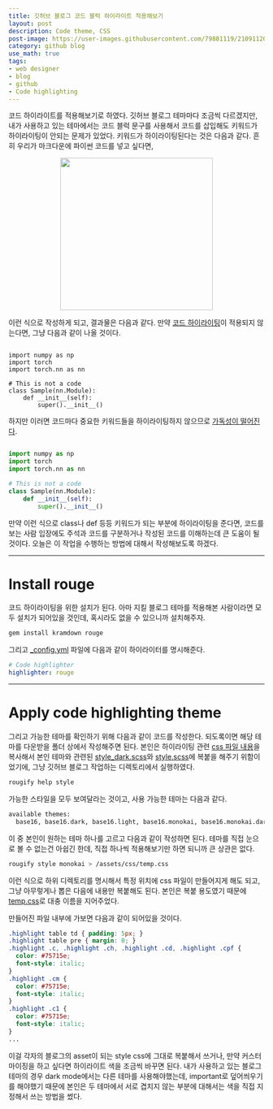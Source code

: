 ```yaml
---
title: 깃허브 블로그 코드 블럭 하이라이트 적용해보기
layout: post
description: Code theme, CSS
post-image: https://user-images.githubusercontent.com/79881119/210911206-a918bb17-9774-41f2-80c2-c371706de58d.png
category: github blog
use_math: true
tags:
- web designer
- blog
- github
- Code highlighting
---
```


코드 하이라이트를 적용해보기로 하였다. 깃허브 블로그 테마마다 조금씩 다르겠지만, 내가 사용하고 있는 테마에서는 코드 블럭 문구를 사용해서 코드를 삽입해도 키워드가 하이라이팅이 안되는 문제가 있었다. 키워드가 하이라이팅된다는 것은 다음과 같다. 흔히 우리가 마크다운에 파이썬 코드를 넣고 싶다면,

<p align="center">
    <img src="https://user-images.githubusercontent.com/79881119/210911788-8c00c606-301a-42e9-997d-0ae5221e7219.png" width="300"/>
</p>

이런 식으로 작성하게 되고, 결과물은 다음과 같다. 만약 <U>코드 하이라이팅</U>이 적용되지 않는다면, 그냥 다음과 같이 나올 것이다.

```

import numpy as np
import torch
import torch.nn as nn

# This is not a code
class Sample(nn.Module):
    def __init__(self):
        super().__init__()

```

하지만 이러면 코드마다 중요한 키워드들을 하이라이팅하지 않으므로 <U>가독성이 떨어진다</U>.

```python

import numpy as np
import torch
import torch.nn as nn

# This is not a code
class Sample(nn.Module):
    def __init__(self):
        super().__init__()

```

만약 이런 식으로 class나 def 등등 키워드가 되는 부분에 하이라이팅을 준다면, 코드를 보는 사람 입장에도 주석과 코드를 구분하거나 작성된 코드를 이해하는데 큰 도움이 될 것이다. 오늘은 이 작업을 수행하는 방법에 대해서 작성해보도록 하겠다.

---

# Install rouge

코드 하이라이팅을 위한 설치가 된다. 아마 지킬 블로그 테마를 적용해본 사람이라면 모두 설치가 되어있을 것인데, 혹시라도 없을 수 있으니까 설치해주자.

```bash
gem install kramdown rouge
```

그리고 <U>_config.yml</U> 파일에 다음과 같이 하이라이터를 명시해준다.

```yaml
# Code highlighter
highlighter: rouge
```
---

# Apply code highlighting theme

그리고 가능한 테마를 확인하기 위해 다음과 같이 코드를 작성한다. 되도록이면 해당 테마를 다운받을 폴더 상에서 작성해주면 된다. 본인은 하이라이팅 관련 <U>css 파일 내용</U>을 복사해서 본인 테마와 관련된 <U>style_dark.scss</U>와 <U>style.scss</U>에 복붙을 해주기 위함이었기에, 그냥 깃허브 블로그 작업하는 디렉토리에서 실행하였다.

```bash
rougify help style
```

가능한 스타일을 모두 보여달라는 것이고, 사용 가능한 테마는 다음과 같다.

```bash
available themes:
  base16, base16.dark, base16.light, base16.monokai, base16.monokai.dark, base16.monokai.light, base16.solarized, base16.solarized.dark, base16.solarized.light, bw, colorful, github, gruvbox, gruvbox.dark, gruvbox.light, igorpro, magritte, molokai, monokai, monokai.sublime, pastie, thankful_eyes, tulip
```

이 중 본인이 원하는 테마 하나를 고르고 다음과 같이 작성하면 된다. 테마를 직접 눈으로 볼 수 없는건 아쉽긴 한데, 직접 하나씩 적용해보기만 하면 되니까 큰 상관은 없다.

```bash
rougify style monokai > /assets/css/temp.css
```

이런 식으로 하위 디렉토리를 명시해서 특정 위치에 css 파일이 만들어지게 해도 되고, 그냥 아무렇게나 뽑은 다음에 내용만 복붙해도 된다. 본인은 복붙 용도였기 때문에 <U>temp.css</U>로 대충 이름을 지어주었다.

만들어진 파일 내부에 가보면 다음과 같이 되어있을 것이다.

```css
.highlight table td { padding: 5px; }
.highlight table pre { margin: 0; }
.highlight .c, .highlight .ch, .highlight .cd, .highlight .cpf {
  color: #75715e;
  font-style: italic;
}
.highlight .cm {
  color: #75715e;
  font-style: italic;
}
.highlight .c1 {
  color: #75715e;
  font-style: italic;
}
...
```

이걸 각자의 블로그의 asset이 되는 style css에 그대로 복붙해서 쓰거나, 만약 커스터마이징을 하고 싶다면 하이라이트 색을 조금씩 바꾸면 된다. 내가 사용하고 있는 블로그 테마의 경우 dark mode에서는 다른 테마를 사용해야했는데, important로 덮어씌우기를 해야했기 때문에 본인은 두 테마에서 서로 겹치지 않는 부분에 대해서는 색을 직접 지정해서 쓰는 방법을 썼다.
